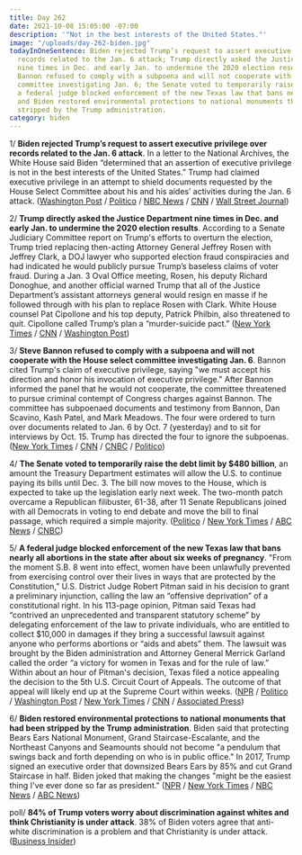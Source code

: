 ```yaml
---
title: Day 262
date: 2021-10-08 15:05:00 -07:00
description: '"Not in the best interests of the United States."'
image: "/uploads/day-262-biden.jpg"
todayInOneSentence: Biden rejected Trump’s request to assert executive privilege over
  records related to the Jan. 6 attack; Trump directly asked the Justice Department
  nine times in Dec. and early Jan. to undermine the 2020 election results; Steve
  Bannon refused to comply with a subpoena and will not cooperate with the House select
  committee investigating Jan. 6; the Senate voted to temporarily raise the debt limit;
  a federal judge blocked enforcement of the new Texas law that bans nearly all abortions;
  and Biden restored environmental protections to national monuments that had been
  stripped by the Trump administration.
category: biden
---
```


1/ **Biden rejected Trump’s request to assert executive privilege over records related to the Jan. 6 attack**. In a letter to the National Archives, the White House said Biden “determined that an assertion of executive privilege is not in the best interests of the United States.” Trump had claimed executive privilege in an attempt to shield documents requested by the House Select Committee about his and his aides’ activities during the Jan. 6 attack. ([Washington Post](https://www.washingtonpost.com/politics/bannon-refuses-jan6-committee-subpoena/2021/10/08/337c23d6-284f-11ec-9de8-156fed3e81bf_story.html) / [Politico](https://www.politico.com/news/2021/10/08/bannon-jan-6-subpoena-515681) / [NBC News](https://www.nbcnews.com/politics/white-house/biden-declines-trump-request-withhold-white-house-records-jan-6-n1281120) / [CNN](https://www.cnn.com/2021/10/08/politics/white-house-privilege-january-6-committee/index.html) / [Wall Street Journal](https://www.wsj.com/articles/biden-authorizes-release-of-some-trump-records-related-to-jan-6-capitol-riot-11633720011))

2/ **Trump directly asked the Justice Department nine times in Dec. and early Jan. to undermine the 2020 election results**. According to a Senate Judiciary Committee report on Trump's efforts to overturn the election, Trump tried replacing then-acting Attorney General Jeffrey Rosen with Jeffrey Clark, a DOJ lawyer who supported election fraud conspiracies and had indicated he would publicly pursue Trump’s baseless claims of voter fraud. During a Jan. 3 Oval Office meeting, Rosen, his deputy Richard Donoghue, and another official warned Trump that all of the Justice Department’s assistant attorneys general would resign en masse if he followed through with his plan to replace Rosen with Clark. White House counsel Pat Cipollone and his top deputy, Patrick Philbin, also threatened to quit. Cipollone called Trump’s plan a “murder-suicide pact.” ([New York Times](https://www.nytimes.com/2021/10/06/us/politics/trump-election-fraud-report.html) / [CNN](https://www.cnn.com/2021/10/07/politics/senate-judiciary-committee-investigation-trump-2020-election/index.html) / [Washington Post](https://www.washingtonpost.com/national-security/durbin-report-trump-pressure-justice/2021/10/07/b51712d4-2769-11ec-8d53-67cfb452aa60_story.html))

3/ **Steve Bannon refused to comply with a subpoena and will not cooperate with the House select committee investigating Jan. 6**. Bannon cited Trump's claim of executive privilege, saying "we must accept his direction and honor his invocation of executive privilege." After Bannon informed the panel that he would not cooperate, the committee threatened to pursue criminal contempt of Congress charges against Bannon. The committee has subpoenaed documents and testimony from Bannon, Dan Scavino, Kash Patel, and Mark Meadows. The four were ordered to turn over documents related to Jan. 6 by Oct. 7  (yesterday) and to sit for interviews by Oct. 15. Trump has directed the four to ignore the subpoenas. ([New York Times](https://www.nytimes.com/2021/10/08/us/politics/steve-bannon-capitol-riot.html) / [CNN](https://www.cnn.com/2021/10/08/politics/trump-associates-january-6-subpoena/) / [CNBC](https://www.cnbc.com/2021/10/08/steve-bannon-defies-subpoena-faces-possible-criminal-contempt-referral.html) / [Politico](https://www.politico.com/news/2021/10/07/trump-jan-6-committees-subpoena-515593))

4/ **The Senate voted to temporarily raise the debt limit by $480 billion**, an amount the Treasury Department estimates will allow the U.S. to continue paying its bills until Dec. 3. The bill now moves to the House, which is expected to take up the legislation early next week. The two-month patch overcame a Republican filibuster, 61-38, after 11 Senate Republicans joined with all Democrats in voting to end debate and move the bill to final passage, which required a simple majority. ([Politico](https://www.politico.com/news/2021/10/07/senate-leaders-strike-deal-on-short-term-debt-limit-patch-515578) / [New York Times](https://www.nytimes.com/2021/10/07/us/politics/debt-ceiling-senate.html) / [ABC News](https://abcnews.go.com/Politics/schumer-deal-reached-extend-debt-ceiling-december/story?id=80455636) / [CNBC](https://www.cnbc.com/2021/10/07/senate-passes-short-term-increase-to-the-debt-limit.html))

5/ **A federal judge blocked enforcement of the new Texas law that bans nearly all abortions in the state after about six weeks of pregnancy**. "From the moment S.B. 8 went into effect, women have been unlawfully prevented from exercising control over their lives in ways that are protected by the Constitution," U.S. District Judge Robert Pitman said in his decision to grant a preliminary injunction, calling the law an “offensive deprivation” of a constitutional right. In his 113-page opinion, Pitman said Texas had “contrived an unprecedented and transparent statutory scheme” by delegating enforcement of the law to private individuals, who are entitled to collect $10,000 in damages if they bring a successful lawsuit against anyone who performs abortions or “aids and abets” them. The lawsuit was brought by the Biden administration and Attorney General Merrick Garland called the order “a victory for women in Texas and for the rule of law.” Within about an hour of Pitman's decision, Texas filed a notice appealing the decision to the 5th U.S. Circuit Court of Appeals. The outcome of that appeal will likely end up at the Supreme Court within weeks. ([NPR](https://www.npr.org/2021/10/06/1040221171/a-u-s-judge-blocks-enforcement-of-texas-controversial-new-abortion-law) / [Politico](https://www.politico.com/news/2021/10/06/texas-abortion-law-court-515526) / [Washington Post](https://www.washingtonpost.com/politics/courts_law/texas-abortion-lawsuit-decision/2021/10/06/ae70d946-22e7-11ec-9309-b743b79abc59_story.html) / [New York Times](https://www.nytimes.com/2021/10/06/us/politics/texas-abortion-law.html) / [CNN](https://www.cnn.com/2021/10/06/politics/texas-abortion-ban-federal-judge-order-block/index.html) / [Associated Press](https://apnews.com/article/abortion-us-supreme-court-business-texas-courts-5eb085acee67615da3623212953220c9))

6/ **Biden restored environmental protections to national monuments that had been stripped by the Trump administration**. Biden said that protecting Bears Ears National Monument, Grand Staircase-Escalante, and the Northeast Canyons and Seamounts should not become "a pendulum that swings back and forth depending on who is in public office." In 2017, Trump signed an executive order that downsized Bears Ears by 85% and cut Grand Staircase in half. Biden joked that making the changes "might be the easiest thing I've ever done so far as president." ([NPR](https://www.npr.org/2021/10/07/1044039889/bears-ears-monument-protection-restored-biden) / [New York Times](https://www.nytimes.com/2021/10/07/climate/bears-ears-grand-staircase-escalante-biden.html) / [NBC News](https://www.nbcnews.com/politics/politics-news/biden-restore-national-monuments-protections-were-stripped-away-trump-n1281083) / [ABC News](https://abcnews.go.com/Politics/biden-restore-boundaries-bears-ears-monuments-shrunk-trump/story?id=80475522))

poll/ **84% of Trump voters worry about discrimination against whites and think Christianity is under attack**. 38% of Biden voters agree that anti-white discrimination is a problem and that Christianity is under attack. ([Business Insider](https://www.businessinsider.com/84-percent-trump-voters-worry-discrimination-whites-christianity-under-attack-2021-10))